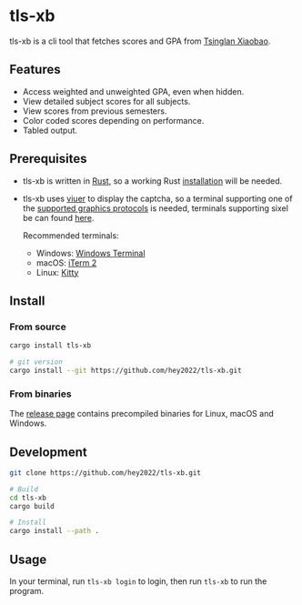# tls-xb

tls-xb is a cli tool that fetches scores and GPA from [Tsinglan Xiaobao](https://tsinglanstudent.schoolis.cn).

## Features

- Access weighted and unweighted GPA, even when hidden.
- View detailed subject scores for all subjects.
- View scores from previous semesters.
- Color coded scores depending on performance.
- Tabled output.

## Prerequisites

- tls-xb is written in [Rust](https://www.rust-lang.org/),
  so a working Rust [installation](https://rustup.rs/) will be needed.
- tls-xb uses [viuer](https://github.com/atanunq/viuer) to display the captcha,
  so a terminal supporting one of the [supported graphics protocols](https://docs.rs/crate/viuer/latest)
  is needed, terminals supporting sixel be can found [here](https://www.arewesixelyet.com/).

  Recommended terminals:
  - Windows: [Windows Terminal](https://github.com/microsoft/terminal)
  - macOS: [iTerm 2](https://iterm2.com/)
  - Linux: [Kitty](https://sw.kovidgoyal.net/kitty/)

## Install

### From source

``` sh
cargo install tls-xb

# git version
cargo install --git https://github.com/hey2022/tls-xb.git
```

### From binaries

The [release page](https://github.com/hey2022/tls-xb/releases) contains
precompiled binaries for Linux, macOS and Windows.

## Development

``` sh
git clone https://github.com/hey2022/tls-xb.git

# Build
cd tls-xb
cargo build

# Install
cargo install --path .
```

## Usage

In your terminal, run `tls-xb login` to login, then run `tls-xb` to run the program.
